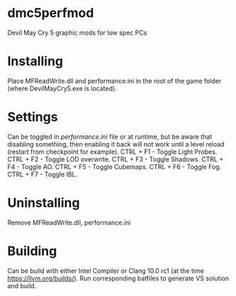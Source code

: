 # dmc5perfmod
Devil May Cry 5 graphic mods for low spec PCs
# Installing
Place MFReadWrite.dll and performance.ini in the root of the game folder (where DevilMayCry5.exe is located).
# Settings
Can be toggled in *performance.ini* file or at runtime, but be aware that disabling something, then enabling it back will not work until a level reload (restart from checkpoint for example).
CTRL + F1 - Toggle Light Probes.
CTRL + F2 - Toggle LOD overwrite.
CTRL + F3 - Toggle Shadows.
CTRL + F4 - Toggle AO.
CTRL + F5 - Toggle Cubemaps.
CTRL + F6 - Toggle Fog.
CTRL + F7 - Toggle IBL.
# Uninstalling
Remove MFReadWrite.dll, performance.ini
# Building
Can be build with either Intel Compiler or Clang 10.0 rc1 (at the time https://llvm.org/builds/). Run corresponding batfiles to generate VS solution and build.